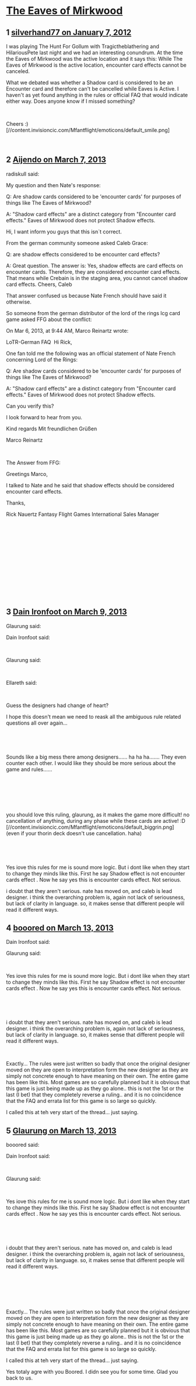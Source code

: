 # [The Eaves of Mirkwood](https://community.fantasyflightgames.com/topic/58612-the-eaves-of-mirkwood/)

## 1 [silverhand77 on January 7, 2012](https://community.fantasyflightgames.com/topic/58612-the-eaves-of-mirkwood/?do=findComment&comment=576148)

I was playing The Hunt For Gollum with Tragictheblathering and HilariousPete last night and we had an interesting conundrum. At the time the Eaves of Mirkwood was the active location and it says this: While The Eaves of Mirkwood is the active location, encounter card effects cannot be canceled.

What we debated was whether a Shadow card is considered to be an Encounter card and therefore can't be cancelled while Eaves is Active. I haven't as yet found anything in the rules or official FAQ that would indicate either way. Does anyone know if I missed something?

 

Cheers :) [//content.invisioncic.com/Mfantflight/emoticons/default_smile.png]

 

## 2 [Aijendo on March 7, 2013](https://community.fantasyflightgames.com/topic/58612-the-eaves-of-mirkwood/?do=findComment&comment=771136)

radiskull said:

My question and then Nate's response:

Q: Are shadow cards considered to be 'encounter cards' for purposes of things like The Eaves of Mirkwood?

A: "Shadow card effects" are a distinct category from "Encounter card effects." Eaves of Mirkwood does not protect Shadow effects.



Hi, I want inform you guys that this isn´t correct.

From the german community someone asked Caleb Grace:

Q: are shadow effects considered to be encounter card effects?

A: Great question. The answer is: Yes, shadow effects are card effects on encounter cards. Therefore, they are considered encounter card effects. That means while Crebain is in the staging area, you cannot cancel shadow card effects.
Cheers,
Caleb

That answer confused us because Nate French should have said it otherwise.

So someone from the german distributor of the lord of the rings lcg card game asked FFG about the conflict:

On Mar 6, 2013, at 9:44 AM, Marco Reinartz wrote:

LoTR-German FAQ 
Hi Rick,

One fan told me the following was an official statement of Nate French concerning Lord of the Rings:

Q: Are shadow cards considered to be 'encounter cards' for purposes of things like The Eaves of Mirkwood?

A: "Shadow card effects" are a distinct category from "Encounter card effects." Eaves of Mirkwood does not protect Shadow effects.

Can you verify this?

I look forward to hear from you.

Kind regards
Mit freundlichen Grüßen

Marco Reinartz

 

The Answer from FFG:

Greetings Marco,

I talked to Nate and he said that shadow effects should be considered encounter card effects.

Thanks,

Rick Nauertz
Fantasy Flight Games
International Sales Manager

 

 

 

 

 

 

 

## 3 [Dain Ironfoot on March 9, 2013](https://community.fantasyflightgames.com/topic/58612-the-eaves-of-mirkwood/?do=findComment&comment=771714)

Glaurung said:

Dain Ironfoot said:

 

Glaurung said:

 

Ellareth said:

 

Guess the designers had change of heart?

I hope this doesn't mean we need to reask all the ambiguous rule related questions all over again…

 

 

Sounds like a big mess there among designers…… ha ha ha……. They even counter each other. I would like they should be more serious about the game and rules……

 

 

 

you should love this ruling, glaurung, as it makes the game more difficult! no cancellation of anything, during any phase while these cards are active! :D [//content.invisioncic.com/Mfantflight/emoticons/default_biggrin.png]  (even if your thorin deck doesn't use cancellation. haha)

 

 

Yes iove this rules for me is sound more logic. But i dont like when they start to change they minds like this. First he say Shadow effect is not encounter cards effect . Now he say yes this is encounter cards effect. Not serious.



i doubt that they aren't serious. nate has moved on, and caleb is lead designer. i think the overarching problem is, again not lack of seriousness, but lack of clarity in language. so, it makes sense that different people will read it different ways.

## 4 [booored on March 13, 2013](https://community.fantasyflightgames.com/topic/58612-the-eaves-of-mirkwood/?do=findComment&comment=773194)

Dain Ironfoot said:

Glaurung said:

 

Yes iove this rules for me is sound more logic. But i dont like when they start to change they minds like this. First he say Shadow effect is not encounter cards effect . Now he say yes this is encounter cards effect. Not serious.

 

 

i doubt that they aren't serious. nate has moved on, and caleb is lead designer. i think the overarching problem is, again not lack of seriousness, but lack of clarity in language. so, it makes sense that different people will read it different ways.



 

Exactly… The rules were just written so badly that once the original designer moved on they are open to interpretation form the new designer as they are simply not concrete enough to have meaning on their own. The entire game has been like this. Most games are so carefully planned but it is obvious that this game is just being made up as they go alone.. this is not the 1st or the last (I bet) that they completely reverse a ruling.. and it is no coincidence that the FAQ and errata list for this game is so large so quickly.

I called this at teh very start of the thread… just saying.

## 5 [Glaurung on March 13, 2013](https://community.fantasyflightgames.com/topic/58612-the-eaves-of-mirkwood/?do=findComment&comment=773244)

booored said:

Dain Ironfoot said:

 

Glaurung said:

 

Yes iove this rules for me is sound more logic. But i dont like when they start to change they minds like this. First he say Shadow effect is not encounter cards effect . Now he say yes this is encounter cards effect. Not serious.

 

 

i doubt that they aren't serious. nate has moved on, and caleb is lead designer. i think the overarching problem is, again not lack of seriousness, but lack of clarity in language. so, it makes sense that different people will read it different ways.

 

 

 

Exactly… The rules were just written so badly that once the original designer moved on they are open to interpretation form the new designer as they are simply not concrete enough to have meaning on their own. The entire game has been like this. Most games are so carefully planned but it is obvious that this game is just being made up as they go alone.. this is not the 1st or the last (I bet) that they completely reverse a ruling.. and it is no coincidence that the FAQ and errata list for this game is so large so quickly.

I called this at teh very start of the thread… just saying.



Yes totaly agre with you Boored. I didn see you for some time. Glad you back to us.


